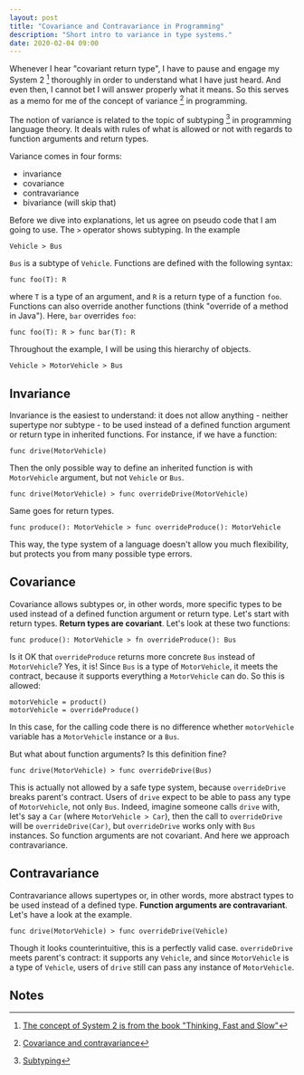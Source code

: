 ```yaml
---
layout: post
title: "Covariance and Contravariance in Programming"
description: "Short intro to variance in type systems."
date: 2020-02-04 09:00
---
```


Whenever I hear "covariant return type", I have to pause and engage my 
System 2 [^1] thoroughly in order to understand what I have just heard. 
And even then, I cannot bet I will answer properly what it means. So this serves
 as a memo for me of the concept of variance [^2] in programming.

The notion of variance is related to the topic of subtyping [^3] in 
programming language theory. It deals with rules of what is allowed or not with 
regards to function arguments and return types. 

Variance comes in four forms:

* invariance
* covariance
* contravariance
* bivariance (will skip that)

Before we dive into explanations, let us agree on pseudo code that I am going 
to use. The `>` operator shows subtyping. In the example

```
Vehicle > Bus
```

`Bus` is a subtype of `Vehicle`. Functions are defined with the following syntax:

```
func foo(T): R
```

where `T` is a type of an argument, and `R` is a return type of a function `foo`.
Functions can also override another functions (think "override of a method 
in Java"). Here, `bar` overrides `foo`:

```
func foo(T): R > func bar(T): R
```

Throughout the example, I will be using this hierarchy of objects.

```
Vehicle > MotorVehicle > Bus
```

## Invariance

Invariance is the easiest to understand: it does not allow anything - neither 
supertype nor subtype - to be used instead of a defined function argument or 
return type in inherited functions. For instance, if we have a function:

```
func drive(MotorVehicle)
```

Then the only possible way to define an inherited function is with `MotorVehicle` 
argument, but not `Vehicle` or `Bus`.

```
func drive(MotorVehicle) > func overrideDrive(MotorVehicle)
```

Same goes for return types.

```
func produce(): MotorVehicle > func overrideProduce(): MotorVehicle
```

This way, the type system of a language doesn't allow you much flexibility,
but protects you from many possible type errors.

## Covariance

Covariance allows subtypes or, in other words, more specific types to be used 
instead of a defined function argument or return type. Let's start with return 
types. **Return types are covariant**. Let's look at these two functions:

```
func produce(): MotorVehicle > fn overrideProduce(): Bus
```

Is it OK that `overrideProduce` returns more concrete `Bus` instead of 
`MotorVehicle`? Yes, it is! Since `Bus` is a type of `MotorVehicle`, it meets 
the contract, because it supports everything a `MotorVehicle` can do. So this 
is allowed:

```
motorVehicle = product()
motorVehicle = overrideProduce()
```

In this case, for the calling code there is no difference whether `motorVehicle`
variable has a `MotorVehicle` instance or a `Bus`.

But what about function arguments? Is this definition fine?

```
func drive(MotorVehicle) > func overrideDrive(Bus)
```

This is actually not allowed by a safe type system, because `overrideDrive` 
breaks parent's contract. Users of `drive` expect to be able to pass any type 
of `MotorVehicle`, not only `Bus`. Indeed, imagine someone calls `drive` with, 
let's say a `Car` (where `MotorVehicle > Car`), then the call to `overrideDrive`
will be `overrideDrive(Car)`, but `overrideDrive` works only with `Bus` instances.
So function arguments are not covariant. And here we approach contravariance.

## Contravariance

Contravariance allows supertypes or, in other words, more abstract types to be 
used instead of a defined type. **Function arguments are contravariant**. 
Let's have a look at the example.

```
func drive(MotorVehicle) > func overrideDrive(Vehicle)
```

Though it looks counterintuitive, this is a perfectly valid case. 
`overrideDrive` meets parent's contract: it supports any `Vehicle`, and since 
`MotorVehicle` is a type of `Vehicle`, users of `drive` still can pass any 
instance of `MotorVehicle`.

## Notes

[^1]: <a href="https://en.wikipedia.org/wiki/Thinking,_Fast_and_Slow#Two_systems">The concept of System 2 is from the book "Thinking, Fast and Slow"</a>
[^2]: <a href="https://en.wikipedia.org/wiki/Covariance_and_contravariance_(computer_science)">Covariance and contravariance</a>
[^3]: <a href="https://en.wikipedia.org/wiki/Subtyping">Subtyping</a>
